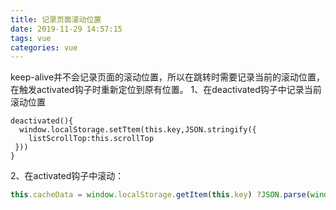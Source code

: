 ```yaml
---
title: 记录页面滚动位置
date: 2019-11-29 14:57:15
tags: vue
categories: vue
---
```

keep-alive并不会记录页面的滚动位置，所以在跳转时需要记录当前的滚动位置，在触发activated钩子时重新定位到原有位置。
1、在deactivated钩子中记录当前滚动位置
```
deactivated(){
  window.localStorage.setTtem(this.key,JSON.stringify({
    listScrollTop:this.scrollTop
 }))
}
```
2、在activated钩子中滚动：
```javascript
this.cacheData = window.localStorage.getItem(this.key) ?JSON.parse(window.localStorage.getItem(this.key)) : null $('.sidebar-item').scrollTop(this.cacheData.listScrollTop)
```


